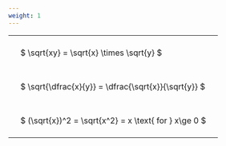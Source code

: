 ```yaml
---
weight: 1
---
```


<style type="text/css">
#T_2ba76 th.col_heading {
  text-align: left;
  font-size: 1em;
}
#T_2ba76 td {
  text-align: left;
  font-size: 1em;
  padding: 1.5em;
}
</style>
<table id="T_2ba76">
  <thead>
  </thead>
  <tbody>
    <tr>
      <td id="T_2ba76_row0_col0" class="data row0 col0" >$ \sqrt{xy} = \sqrt{x} \times \sqrt{y} $</td>
    </tr>
    <tr>
      <td id="T_2ba76_row1_col0" class="data row1 col0" >$ \sqrt{\dfrac{x}{y}} = \dfrac{\sqrt{x}}{\sqrt{y}} $</td>
    </tr>
    <tr>
      <td id="T_2ba76_row2_col0" class="data row2 col0" >$ (\sqrt{x})^2 = \sqrt{x^2} = x \text{ for } x\ge 0 $</td>
    </tr>
  </tbody>
</table>
